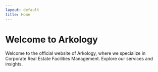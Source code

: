 ```yaml
---
layout: default
title: Home
---
```


# Welcome to Arkology

Welcome to the official website of Arkology, where we specialize in Corporate Real Estate Facilities Management. Explore our services and insights.
